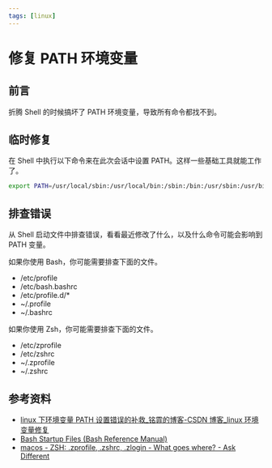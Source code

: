 ```yaml
---
tags: [linux]
---
```


# 修复 PATH 环境变量

## 前言

折腾 Shell 的时候搞坏了 PATH 环境变量，导致所有命令都找不到。

## 临时修复

在 Shell 中执行以下命令来在此次会话中设置 PATH。这样一些基础工具就能工作了。

```bash
export PATH=/usr/local/sbin:/usr/local/bin:/sbin:/bin:/usr/sbin:/usr/bin
```

## 排查错误

从 Shell 启动文件中排查错误，看看最近修改了什么，以及什么命令可能会影响到 PATH 变量。

如果你使用 Bash，你可能需要排查下面的文件。

- /etc/profile
- /etc/bash.bashrc
- /etc/profile.d/*
- ~/.profile
- ~/.bashrc

如果你使用 Zsh，你可能需要排查下面的文件。

- /etc/zprofile
- /etc/zshrc
- ~/.zprofile
- ~/.zshrc

## 参考资料

- [linux 下环境变量 PATH 设置错误的补救\_铭霏的博客-CSDN 博客\_linux 环境变量修复](https://blog.csdn.net/u012102306/article/details/51036561)
- [Bash Startup Files (Bash Reference Manual)](https://www.gnu.org/software/bash/manual/html_node/Bash-Startup-Files.html)
- [macos - ZSH: .zprofile, .zshrc, .zlogin - What goes where? - Ask Different](https://apple.stackexchange.com/questions/388622/zsh-zprofile-zshrc-zlogin-what-goes-where)
